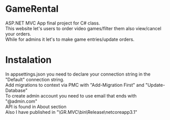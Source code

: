 # GameRental
ASP.NET MVC App final project for C# class.<br/>
This website let's users to order video games/filter them also view/cancel your orders.<br/>
While for admins it let's to make game entries/update orders.
# Instalation
In appsettings.json you need to declare your connection string in the "Default" connection string.<br/>
Add migrations to context via PMC with "Add-Migration First" and "Update-Database"<br/>
To create admin account you need to use email that ends with "@admin.com"<br/>
API is found in About section<br/>
Also I have published in "\GR.MVC\bin\Release\netcoreapp3.1"